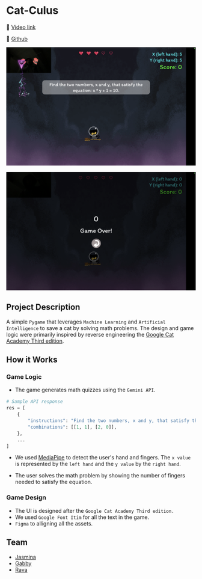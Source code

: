 # Cat-Culus

🔗 [Video link](https://www.youtube.com/watch?v=ToHxbKb4sEQ)

🔗 [Github](https://github.com/mravaloarison/cat-culus)

![Hand detected](assets/screenshots_hand_detected.png)

![Game Over](assets/screenshots_game_over.png)

## Project Description

A simple `Pygame` that leverages `Machine Learning` and `Artificial Intelligence` to save a cat by solving math problems. The design and game logic were primarily inspired by reverse engineering the [Google Cat Academy Third edition](https://doodles.google/doodle/halloween-2024/).

## How it Works

### Game Logic

-   The game generates math quizzes using the `Gemini API`.

```python
# Sample API response
res = [
    {
        "instructions": "Find the two numbers, x and y, that satisfy the equation: x + y = 2.",
        "combinations": [[1, 1], [2, 0]],
    },
    ...
]
```

-   We used [MediaPipe](https://mediapipe-studio.webapps.google.com/home) to detect the user's hand and fingers. The `x value` is represented by the `left hand` and the `y value` by the `right hand`.

-   The user solves the math problem by showing the number of fingers needed to satisfy the equation.

### Game Design

-   The UI is designed after the `Google Cat Academy Third edition.`
-   We used `Google Font Itim` for all the text in the game.
-   `Figma` to alligning all the assets.

## Team

-   [Jasmina](https://www.linkedin.com/in/jasmina-abdullaeva-142a55207/)
-   [Gabby](https://www.linkedin.com/in/gabriela-angarita-6b85a1299/)
-   [Rava](https://www.linkedin.com/in/mravaloarison/)
